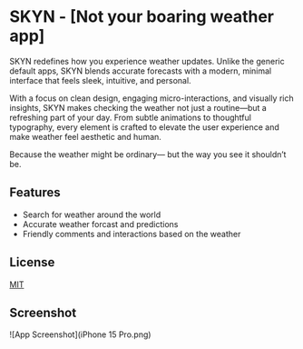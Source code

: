 
# SKYN - [Not your boaring weather app]
SKYN redefines how you experience weather updates. Unlike the generic default apps, SKYN blends accurate forecasts with a modern, minimal interface that feels sleek, intuitive, and personal.

With a focus on clean design, engaging micro-interactions, and visually rich insights, SKYN makes checking the weather not just a routine—but a refreshing part of your day.
From subtle animations to thoughtful typography, every element is crafted to elevate the user experience and make weather feel aesthetic and human.

Because the weather might be ordinary—
but the way you see it shouldn’t be.



## Features

- Search for weather around the world
- Accurate weather forcast and predictions
- Friendly comments and interactions based on the weather  


## License

[MIT](https://choosealicense.com/licenses/mit/)


## Screenshot

![App Screenshot](iPhone 15 Pro.png)
